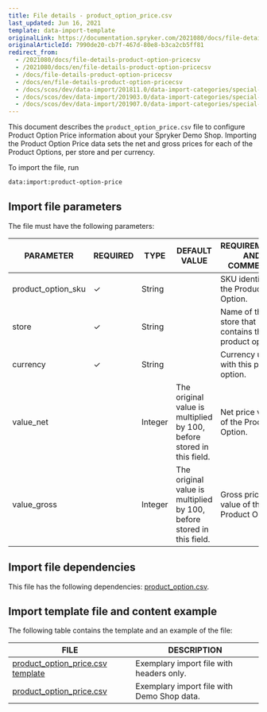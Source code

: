 ```yaml
---
title: File details - product_option_price.csv
last_updated: Jun 16, 2021
template: data-import-template
originalLink: https://documentation.spryker.com/2021080/docs/file-details-product-option-pricecsv
originalArticleId: 7990de20-cb7f-467d-80e8-b3ca2cb5ff81
redirect_from:
  - /2021080/docs/file-details-product-option-pricecsv
  - /2021080/docs/en/file-details-product-option-pricecsv
  - /docs/file-details-product-option-pricecsv
  - /docs/en/file-details-product-option-pricecsv
  - /docs/scos/dev/data-import/201811.0/data-import-categories/special-product-types/product-options/file-details-product-option-price.csv.html
  - /docs/scos/dev/data-import/201903.0/data-import-categories/special-product-types/product-options/file-details-product-option-price.csv.html
  - /docs/scos/dev/data-import/201907.0/data-import-categories/special-product-types/product-options/file-details-product-option-price.csv.html
---
```


This document describes the `product_option_price.csv` file to configure Product Option Price information about your Spryker Demo Shop. Importing the Product Option Price data sets the net and gross prices for each of the Product Options, per store and per currency.

To import the file, run

```bash
data:import:product-option-price
```

## Import file parameters

The file must have the following parameters:

| PARAMETER | REQUIRED | TYPE | DEFAULT VALUE | REQUIREMENTS AND COMMENTS | DESCRIPTION |
| --- | --- | --- | --- | --- | --- |
| product_option_sku | &check; | String |  |  SKU identifier of the Product Option.|
| store | &check; | String |  | Name of the store that contains this product option. |
| currency | &check; | String |  | Currency used with this product option. |
| value_net |  | Integer |The original value is multiplied by 100, before stored in this field. | Net price value of the Product Option. |
| value_gross |  | Integer | The original value is multiplied by 100, before stored in this field. | Gross price value of the Product Option. |

## Import file dependencies

This file has the following dependencies: [product_option.csv](/docs/scos/dev/data-import/{{page.version}}/data-import-categories/special-product-types/product-options/file-details-product-option.csv.html).

## Import template file and content example

The following table contains the template and an example of the file:

| FILE | DESCRIPTION |
| --- | --- |
| [product_option_price.csv template](https://spryker.s3.eu-central-1.amazonaws.com/docs/Developer+Guide/Back-End/Data+Manipulation/Data+Ingestion/Data+Import/Data+Import+Categories/Special+Product+Types/Product+Options/Template+product_option_price.csv) | Exemplary import file with headers only. |
| [product_option_price.csv](https://spryker.s3.eu-central-1.amazonaws.com/docs/Developer+Guide/Back-End/Data+Manipulation/Data+Ingestion/Data+Import/Data+Import+Categories/Special+Product+Types/Product+Options/product_option_price.csv) | Exemplary import file with Demo Shop data. |
